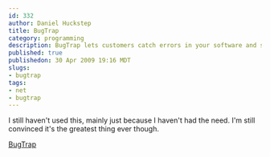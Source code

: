```yaml
--- 
id: 332
author: Daniel Huckstep
title: BugTrap
category: programming
description: BugTrap lets customers catch errors in your software and send you the report.
published: true
publishedon: 30 Apr 2009 19:16 MDT
slugs: 
- bugtrap
tags: 
- net
- bugtrap
---
```

I still haven't used this, mainly just because I haven't had the need.
I'm still convinced it's the greatest thing ever though.

[BugTrap](http://www.codeproject.com/KB/applications/BugTrap.aspx)